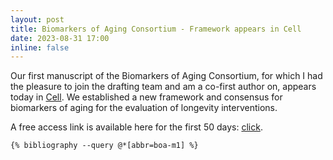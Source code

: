 ```yaml
---
layout: post
title: Biomarkers of Aging Consortium - Framework appears in Cell
date: 2023-08-31 17:00
inline: false
---
```


Our first manuscript of the Biomarkers of Aging Consortium, for which I had the pleasure to join the drafting team and am a co-first author on, appears today in [Cell](https://doi.org/10.1016/j.cell.2023.08.003). We established a new framework and consensus for biomarkers of aging for the evaluation of longevity interventions.

A free access link is available here for the first 50 days: [click](https://authors.elsevier.com/c/1hgrdL7PXmdT1).

<div class="publications">

	{% bibliography --query @*[abbr=boa-m1] %}

</div>